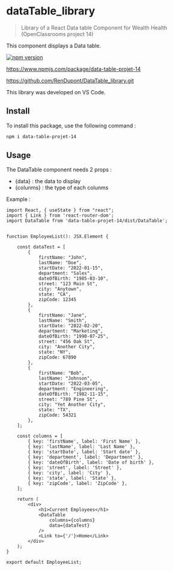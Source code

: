 # dataTable_library

> Library of a React Data table Component for Wealth Health (OpenClassrooms project 14)

This component displays a Data table.

[![npm version](https://img.shields.io/badge/npm-10.2.3-blue.svg)](https://www.npmjs.com/package/data-table-projet-14)

https://www.npmjs.com/package/data-table-projet-14

https://github.com/RenDupont/DataTable_library.git

This library was developed on VS Code.

## Install

To install this package, use the following command :

```bash
npm i data-table-projet-14
```

## Usage

The DataTable component needs 2 props :

- {data} : the data to display
- {colunms} : the type of each colunms

Example :

```tsx
import React, { useState } from "react";
import { Link } from 'react-router-dom';
import DataTable from 'data-table-projet-14/dist/DataTable';


function EmployeeList(): JSX.Element {

    const dataTest = [
        {
            firstName: "John",
            lastName: "Doe",
            startDate: "2022-01-15",
            department: "Sales",
            dateOfBirth: "1985-03-10",
            street: "123 Main St",
            city: "Anytown",
            state: "CA",
            zipCode: 12345
        },
        {
            firstName: "Jane",
            lastName: "Smith",
            startDate: "2022-02-20",
            department: "Marketing",
            dateOfBirth: "1990-07-25",
            street: "456 Oak St",
            city: "Another City",
            state: "NY",
            zipCode: 67890
        },
        {
            firstName: "Bob",
            lastName: "Johnson",
            startDate: "2022-03-05",
            department: "Engineering",
            dateOfBirth: "1982-11-15",
            street: "789 Pine St",
            city: "Yet Another City",
            state: "TX",
            zipCode: 54321
        },
    ];
    
    const columns = [
        { key: 'firstName', label: 'First Name' },
        { key: 'lastName', label: 'Last Name' },
        { key: 'startDate', label: 'Start date' },
        { key: 'department', label: 'Department' },
        { key: 'dateOfBirth', label: 'Date of birth' },
        { key: 'street', label: 'Street' },
        { key: 'city', label: 'City' },
        { key: 'state', label: 'State' },
        { key: 'zipCode', label: 'ZipCode' },
    ];

    return (
        <div>
            <h1>Current Employees</h1>
            <DataTable
                columns={columns}
                data={dataTest}
            />
            <Link to={'/'}>Home</Link>
        </div>
    );
}

export default EmployeeList;
```